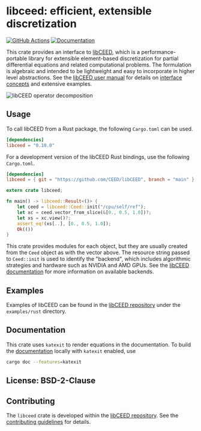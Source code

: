 # libceed: efficient, extensible discretization

[![GitHub Actions](https://github.com/CEED/libCEED/actions/workflows/rust-test-with-style.yml/badge.svg)](https://github.com/CEED/libCEED/actions/workflows/rust-test-with-style.yml)
[![Documentation](https://docs.rs/libceed/badge.svg)](https://docs.rs/libceed)

This crate provides an interface to [libCEED](https://libceed.org), which is a performance-portable library for extensible element-based discretization for partial differential equations and related computational problems.
The formulation is algebraic and intended to be lightweight and easy to incorporate in higher level abstractions.
See the [libCEED user manual](https://libceed.org) for details on [interface concepts](https://libceed.org/en/latest/libCEEDapi/) and extensive examples.

![libCEED operator decomposition](https://libceed.org/en/latest/_images/libCEED.png)

## Usage

To call libCEED from a Rust package, the following `Cargo.toml` can be used.
```toml
[dependencies]
libceed = "0.10.0"
```

For a development version of the libCEED Rust bindings, use the following `Cargo.toml`.
```toml
[dependencies]
libceed = { git = "https://github.com/CEED/libCEED", branch = "main" }
```

```rust
extern crate libceed;

fn main() -> libceed::Result<()> {
    let ceed = libceed::Ceed::init("/cpu/self/ref");
    let xc = ceed.vector_from_slice(&[0., 0.5, 1.0])?;
    let xs = xc.view()?;
    assert_eq!(xs[..], [0., 0.5, 1.0]);
    Ok(())
}
```

This crate provides modules for each object, but they are usually created from the `Ceed` object as with the vector above.
The resource string passed to `Ceed::init` is used to identify the "backend", which includes algorithmic strategies and hardware such as NVIDIA and AMD GPUs.
See the [libCEED documentation](https://libceed.org/en/latest/gettingstarted/#backends) for more information on available backends.

## Examples

Examples of libCEED can be found in the [libCEED repository](https://github.com/CEED/libCEED) under the `examples/rust` directory.

## Documentation

This crate uses `katexit` to render equations in the documentation.
To build the [documentation](https://docs.rs/libceed) locally with `katexit` enabled, use

```bash
cargo doc --features=katexit
```

## License: BSD-2-Clause

## Contributing

The `libceed` crate is developed within the [libCEED repository](https://github.com/CEED/libCEED).
See the [contributing guidelines](https://libceed.org/en/latest/CONTRIBUTING/) for details.

